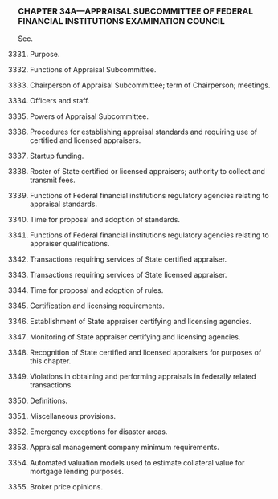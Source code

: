 ### **CHAPTER 34A—APPRAISAL SUBCOMMITTEE OF FEDERAL FINANCIAL INSTITUTIONS EXAMINATION COUNCIL** ###

Sec.

3331. Purpose.

3332. Functions of Appraisal Subcommittee.

3333. Chairperson of Appraisal Subcommittee; term of Chairperson; meetings.

3334. Officers and staff.

3335. Powers of Appraisal Subcommittee.

3336. Procedures for establishing appraisal standards and requiring use of certified and licensed appraisers.

3337. Startup funding.

3338. Roster of State certified or licensed appraisers; authority to collect and transmit fees.

3339. Functions of Federal financial institutions regulatory agencies relating to appraisal standards.

3340. Time for proposal and adoption of standards.

3341. Functions of Federal financial institutions regulatory agencies relating to appraiser qualifications.

3342. Transactions requiring services of State certified appraiser.

3343. Transactions requiring services of State licensed appraiser.

3344. Time for proposal and adoption of rules.

3345. Certification and licensing requirements.

3346. Establishment of State appraiser certifying and licensing agencies.

3347. Monitoring of State appraiser certifying and licensing agencies.

3348. Recognition of State certified and licensed appraisers for purposes of this chapter.

3349. Violations in obtaining and performing appraisals in federally related transactions.

3350. Definitions.

3351. Miscellaneous provisions.

3352. Emergency exceptions for disaster areas.

3353. Appraisal management company minimum requirements.

3354. Automated valuation models used to estimate collateral value for mortgage lending purposes.

3355. Broker price opinions.